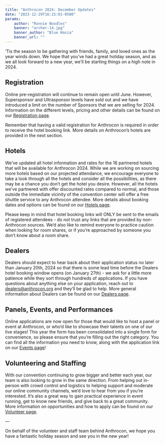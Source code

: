 ```yaml
---
title: "Anthrocon 2024: December Updates"
date: "2023-12-29T16:15:01-0500"
params:
    author: "Ronnie Noodles"
    banner: "archer-14.jpg"
    banner_author: "Blue Hasia"
    banner_url: ""
---
```


‘Tis the season to be gathering with friends, family, and loved ones as the year winds down. We hope that you’ve had a great holiday season, and as we all look forward to a new year, we’ll be starting things on a high note in 2024.

## Registration

Online pre-registration will continue to remain open until June. However, Supersponsor and Ultrasponsor levels have sold out and we have introduced a limit on the number of Sponsors that we are selling for 2024. Information on the different levels, pricing and other details can be found on our [Registration page](/registration).

Remember that having a valid registration for Anthrocon is required in order to receive the hotel booking link. More details on Anthrocon’s hotels are provided in the next section.

## Hotels

We’ve updated all hotel information and rates for the 16 partnered hotels that will be available for Anthrocon 2024. While we are working on sourcing more hotels based on our projected attendance, we encourage everyone to take a look through all the hotels and consider all the possibilities, as there may be a chance you don’t get the hotel you desire. However, all the hotels we’ve partnered with offer discounted rates compared to normal, and those outside the immediate vicinity of the convention center will offer a free shuttle service to any Anthrocon attendee. More details about booking dates and options can be found on our [Hotels page](/hotel).

Please keep in mind that hotel booking links will ONLY be sent to the emails of registered attendees - do not trust any links that are provided by non-Anthrocon sources. We’d also like to remind everyone to practice caution when looking for room shares, or if you’re approached by someone you don’t know about a room share.

## Dealers

Dealers should expect to hear back about their application status no later than January 20th, 2024 so that there is some lead time before the Dealers hotel booking window opens (on January 27th) - we ask for a little more patience while they sort through hundreds of applications. If you have questions about anything else on your application, reach out to [dealers@anthrocon.org](mailto:dealers@anthrocon.org) and they’ll be glad to help. More general information about Dealers can be found on our [Dealers page](/dealers).

## Panels, Events, and Performances

Online applications are now open for those that would like to host a panel or event at Anthrocon, or who’d like to showcase their talents on one of our live stages! This year the form has been consolidated into a single form for convenience, so please ensure that you’re filling out the right category. You can find all the information you need to know, along with the application link on our [Events page](/events-panels)!

## Volunteering and Staffing

With our convention continuing to grow bigger and better each year, our team is also looking to grow in the same direction. From helping out in-person with crowd control and logistics to helping support and moderate our online community channels, we’d love to hear from you if you’re interested. It’s also a great way to gain practical experience in event running, get to know new friends, and give back to a great community. More information on opportunities and how to apply can be found on our [Volunteer page](/volunteer).

—

On behalf of the volunteer and staff team behind Anthrocon, we hope you have a fantastic holiday season and see you in the new year!
